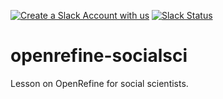 [![Create a Slack Account with us](https://img.shields.io/badge/Create_Slack_Account-The_Carpentries-071159.svg)](https://swc-slack-invite.herokuapp.com/) 
[![Slack Status](https://img.shields.io/badge/Slack_Channel-dc--socsci--openref-E01563.svg)](https://swcarpentry.slack.com/messages/C9Y0UEXPY) 
 
# openrefine-socialsci

Lesson on OpenRefine for social scientists.
